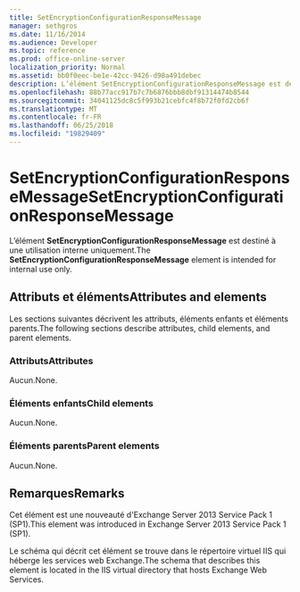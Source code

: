 ```yaml
---
title: SetEncryptionConfigurationResponseMessage
manager: sethgros
ms.date: 11/16/2014
ms.audience: Developer
ms.topic: reference
ms.prod: office-online-server
localization_priority: Normal
ms.assetid: bb0f0eec-be1e-42cc-9426-d98a491debec
description: L’élément SetEncryptionConfigurationResponseMessage est destiné à une utilisation interne uniquement.
ms.openlocfilehash: 88b77acc917b7c7b6876bbb8dbf91314474b8544
ms.sourcegitcommit: 34041125dc8c5f993b21cebfc4f8b72f0fd2cb6f
ms.translationtype: MT
ms.contentlocale: fr-FR
ms.lasthandoff: 06/25/2018
ms.locfileid: "19829409"
---
```

# <a name="setencryptionconfigurationresponsemessage"></a><span data-ttu-id="e438d-103">SetEncryptionConfigurationResponseMessage</span><span class="sxs-lookup"><span data-stu-id="e438d-103">SetEncryptionConfigurationResponseMessage</span></span>

<span data-ttu-id="e438d-104">L’élément **SetEncryptionConfigurationResponseMessage** est destiné à une utilisation interne uniquement.</span><span class="sxs-lookup"><span data-stu-id="e438d-104">The **SetEncryptionConfigurationResponseMessage** element is intended for internal use only.</span></span> 

## <a name="attributes-and-elements"></a><span data-ttu-id="e438d-105">Attributs et éléments</span><span class="sxs-lookup"><span data-stu-id="e438d-105">Attributes and elements</span></span>

<span data-ttu-id="e438d-106">Les sections suivantes décrivent les attributs, éléments enfants et éléments parents.</span><span class="sxs-lookup"><span data-stu-id="e438d-106">The following sections describe attributes, child elements, and parent elements.</span></span>
  
### <a name="attributes"></a><span data-ttu-id="e438d-107">Attributs</span><span class="sxs-lookup"><span data-stu-id="e438d-107">Attributes</span></span>

<span data-ttu-id="e438d-108">Aucun.</span><span class="sxs-lookup"><span data-stu-id="e438d-108">None.</span></span>
  
### <a name="child-elements"></a><span data-ttu-id="e438d-109">Éléments enfants</span><span class="sxs-lookup"><span data-stu-id="e438d-109">Child elements</span></span>

<span data-ttu-id="e438d-110">Aucun.</span><span class="sxs-lookup"><span data-stu-id="e438d-110">None.</span></span>
  
### <a name="parent-elements"></a><span data-ttu-id="e438d-111">Éléments parents</span><span class="sxs-lookup"><span data-stu-id="e438d-111">Parent elements</span></span>

<span data-ttu-id="e438d-112">Aucun.</span><span class="sxs-lookup"><span data-stu-id="e438d-112">None.</span></span>
  
## <a name="remarks"></a><span data-ttu-id="e438d-113">Remarques</span><span class="sxs-lookup"><span data-stu-id="e438d-113">Remarks</span></span>

<span data-ttu-id="e438d-114">Cet élément est une nouveauté d'Exchange Server 2013 Service Pack 1 (SP1).</span><span class="sxs-lookup"><span data-stu-id="e438d-114">This element was introduced in Exchange Server 2013 Service Pack 1 (SP1).</span></span>
  
<span data-ttu-id="e438d-115">Le schéma qui décrit cet élément se trouve dans le répertoire virtuel IIS qui héberge les services web Exchange.</span><span class="sxs-lookup"><span data-stu-id="e438d-115">The schema that describes this element is located in the IIS virtual directory that hosts Exchange Web Services.</span></span>
  

